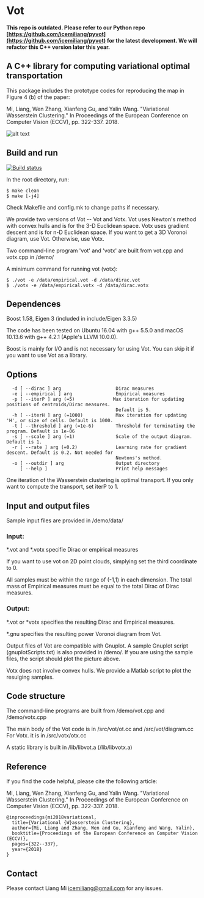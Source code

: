 # Vot

**This repo is outdated. Please refer to our Python repo [https://github.com/icemiliang/pyvot](https://github.com/icemiliang/pyvot) for the latest development. We will refactor this C++ version later this year.**

## A C++ library for computing variational optimal transportation

This package includes the prototype codes for reproducing the map in Figure 4 (b) of the paper:

Mi, Liang, Wen Zhang, Xianfeng Gu, and Yalin Wang. "Variational Wasserstein Clustering." In Proceedings of the European Conference on Computer Vision (ECCV), pp. 322-337. 2018.

![alt text](demo/sample.png?raw=true "Demo of Variational Wasserstein Clustering")

## Build and run

[![Build status](https://ci.appveyor.com/api/projects/status/7yw0ao44kfvjavfw?svg=true)](https://ci.appveyor.com/project/icemiliang/vot)

In the root directory, run:
```
$ make clean
$ make [-j4]
```

Check Makefile and config.mk to change paths if necessary.

We provide two versions of Vot -- Vot and Votx. Vot uses Newton's method with convex hulls and is for the 3-D Euclidean space. Votx uses gradient descent and is for n-D Euclidean space. If you want to get a 3D Voronoi diagram, use Vot. Otherwise, use Votx.

Two command-line program 'vot' and 'votx' are built from vot.cpp and votx.cpp in /demo/

A minimum command for running vot (votx):
```
$ ./vot -e /data/empirical.vot -d /data/dirac.vot
$ ./votx -e /data/empirical.votx -d /data/dirac.votx
```

## Dependences
Boost 1.58, Eigen 3 (included in include/Eigen 3.3.5)

The code has been tested on Ubuntu 16.04 with g++ 5.5.0 and macOS 10.13.6 with g++ 4.2.1 (Apple's LLVM 10.0.0).

Boost is mainly for I/O and is not necessary for using Vot. You can skip it if you want to use Vot as a library.

## Options
```
  -d [ --dirac ] arg                    Dirac measures
  -e [ --empirical ] arg                Empirical measures
  -p [ --iterP ] arg (=5)              Max iteration for updating positions of centroids/Dirac measures. 
                                        Default is 5.
  -h [ --iterH ] arg (=1000)            Max iteration for updating 'H', or size of cells. Default is 1000.
  -t [ --threshold ] arg (=1e-6)        Threshold for terminating the program. Default is 1e-06
  -s [ --scale ] arg (=1)               Scale of the output diagram. Default is 1.
  -r [ --rate ] arg (=0.2)              Learning rate for gradient descent. Default is 0.2. Not needed for
                                        Newtons's method.
  -o [ --outdir ] arg                   Output directory
     [ --help ]                         Print help messages
```

One iteration of the Wasserstein clustering is optimal transport. If you only want to compute the transport, set iterP to 1.

## Input and output files
Sample input files are provided in /demo/data/

### Input:
  *.vot and *.votx specifie Dirac or empirical measures

  If you want to use vot on 2D point clouds, simplying set the third coordinate to 0.

  All samples must be within the range of (-1,1) in each dimension. The total mass of Empirical measures must be equal to the total Dirac of Dirac measures.

### Output:

  *.vot or *votx specifies the resulting Dirac and Empirical measures.

  *.gnu specifies the resulting power Voronoi diagram from Vot.

  Output files of Vot are compatible with Gnuplot. A sample Gnuplot script (gnuplotScripts.txt) is also provided in /demo/. If you are using the sample files, the script should plot the picture above.

  Votx does not involve convex hulls. We provide a Matlab script to plot the resulging samples.

## Code structure
The command-line programs are built from /demo/vot.cpp and /demo/votx.cpp

The main body of the Vot code is in /src/vot/ot.cc and /src/vot/diagram.cc
For Votx. it is in /src/votx/otx.cc

A static library is built in /lib/libvot.a (/lib/libvotx.a)

## Reference
If you find the code helpful, please cite the following article:

Mi, Liang, Wen Zhang, Xianfeng Gu, and Yalin Wang. "Variational Wasserstein Clustering." In Proceedings of the European Conference on Computer Vision (ECCV), pp. 322-337. 2018.

```
@inproceedings{mi2018variational,
  title={Variational {W}asserstein Clustering},
  author={Mi, Liang and Zhang, Wen and Gu, Xianfeng and Wang, Yalin},
  booktitle={Proceedings of the European Conference on Computer Vision (ECCV)},
  pages={322--337},
  year={2018}
}
```

## Contact
Please contact Liang Mi icemiliang@gmail.com for any issues. 
